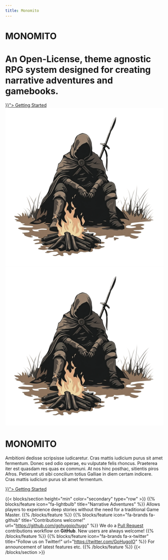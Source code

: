 ```yaml
---
title: Monomito
---
```


<div class ="container td-back d-none d-lg-block">
    <div class = "row align-items-center h-100">
        <div class ="col-6 mx-auto ">
            <h1 class="text-home-header">MONOMITO</h1>
            <h1 class="text-home-header2 ">
            An Open-License, theme agnostic RPG system designed for creating narrative adventures and gamebooks.
            </h1>
            <div class= "d-flex mt-4">
            <a class="btn btn-lg btn-secondary me-3 mb-4 text-black" href="{{< relref "/docs" >}}">
            Getting Started <i class="fa-solid fa-circle-right ms-2 "></i></a>
            </div>
        </div>
        <div class="col ">
        <img src="img1.png" alt="Descrição da imagem" class="img-home">
        </div>
    </div>
</div>

<div class ="container d-lg-none">
    <div class="row">
    <div class="col ">
        <img src="img1.png" alt="Descrição da imagem" class="img-home">
        </div>
    <h1 class="text-white text-home-header">MONOMITO</h1>
    <p class="text-white">Ambitioni dedisse scripsisse iudicaretur. Cras mattis iudicium purus sit amet fermentum. Donec sed odio operae, eu vulputate felis rhoncus. Praeterea iter est quasdam res quas ex communi. At nos hinc posthac, sitientis piros Afros. Petierunt uti sibi concilium totius Galliae in diem certam indicere. Cras mattis iudicium purus sit amet fermentum.</p>
    </div>
    <div class=row>
    <a class="btn btn-lg btn-secondary me-3 mb-4 text-black" href="{{< relref "/docs" >}}">
    Getting Started <i class="fa-solid fa-circle-right ms-2 "></i></a>
    </div>
</div>

{{< blocks/section height="min" color="secondary" type="row" >}}
{{% blocks/feature icon="fa-lightbulb" title="Narrative Adventures" %}}
Allows players to experience deep stories without the need for a traditional Game Master.
{{% /blocks/feature %}}
{{% blocks/feature icon="fa-brands fa-github" title="Contributions welcome!" url="https://github.com/gohugoio/hugo" %}}
We do a [Pull Request](https://github.com/gohugoio/hugo/pulls) contributions workflow on **GitHub**. New users are always welcome!
{{% /blocks/feature %}}
{{% blocks/feature icon="fa-brands fa-x-twitter" title="Follow us on Twitter!" url="https://twitter.com/GoHugoIO" %}}
For announcement of latest features etc.
{{% /blocks/feature %}}
{{< /blocks/section >}}